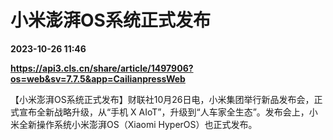 # 小米澎湃OS系统正式发布

**2023-10-26 11:46**

**https://api3.cls.cn/share/article/1497906?os=web&sv=7.7.5&app=CailianpressWeb**

【小米澎湃OS系统正式发布】财联社10月26日电，小米集团举行新品发布会，正式宣布全新战略升级，从“手机 X AIoT”，升级到“人车家全生态”。发布会上，小米全新操作系统小米澎湃OS（Xiaomi HyperOS）也正式发布。